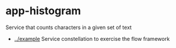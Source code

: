 
<!-- title start -->

# app-histogram

Service that counts characters in a given set of text



 * [../example](..) Service constellation to exercise the flow framework

<!-- title end -->